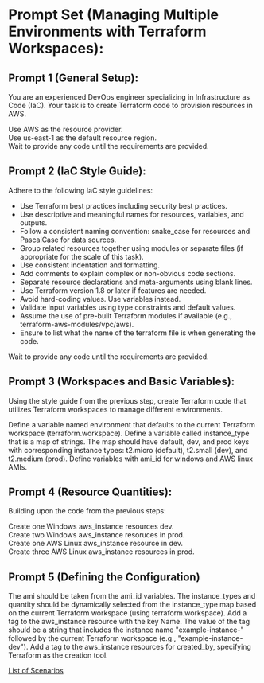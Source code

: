 # Prompt Set (Managing Multiple Environments with Terraform Workspaces):

## Prompt 1 (General Setup):

You are an experienced DevOps engineer specializing in Infrastructure as Code (IaC). 
Your task is to create Terraform code to provision resources in AWS.

Use AWS as the resource provider.  
Use us-east-1 as the default resource region.  
Wait to provide any code until the requirements are provided.  

## Prompt 2 (IaC Style Guide):

Adhere to the following IaC style guidelines:

* Use Terraform best practices including security best practices.
* Use descriptive and meaningful names for resources, variables, and outputs.
* Follow a consistent naming convention: snake_case for resources and PascalCase for data sources.
* Group related resources together using modules or separate files (if appropriate for the scale of this task).
* Use consistent indentation and formatting.
* Add comments to explain complex or non-obvious code sections.
* Separate resource declarations and meta-arguments using blank lines.
* Use Terraform version 1.8 or later if features are needed.
* Avoid hard-coding values. Use variables instead.
* Validate input variables using type constraints and default values.
* Assume the use of pre-built Terraform modules if available (e.g., terraform-aws-modules/vpc/aws).
* Ensure to list what the name of the terraform file is when generating the code.

Wait to provide any code until the requirements are provided.

## Prompt 3 (Workspaces and Basic Variables):

Using the style guide from the previous step, create Terraform code that utilizes Terraform workspaces to manage different environments.

Define a variable named environment that defaults to the current Terraform workspace (terraform.workspace).
Define a variable called instance_type that is a map of strings. 
The map should have default, dev, and prod keys with corresponding instance types: t2.micro (default), t2.small (dev), and t2.medium (prod).
Define variables with ami_id for windows and AWS linux AMIs.

## Prompt 4 (Resource Quantities):

Building upon the code from the previous steps:

Create one Windows aws_instance resources dev.  
Create two Windows aws_instance resoruces in prod.  
Create one AWS Linux aws_instance resource in dev.  
Create three AWS Linux aws_instance resources in prod. 

## Prompt 5 (Defining the Configuration)

The ami should be taken from the ami_id variables. The instance_types and quantity should be dynamically selected from the instance_type map based on the current Terraform workspace (using terraform.workspace). Add a tag to the aws_instance resource with the key Name. The value of the tag should be a string that includes the instance name "example-instance-" followed by the current Terraform workspace (e.g., "example-instance-dev").
Add a tag to the aws_instance resources for created_by, specifying Terraform as the creation tool. 

[List of Scenarios](../scenarios.md)
